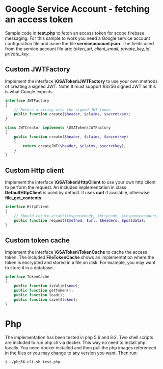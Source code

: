 # Google Service Account - fetching an access token

Sample code in **test.php** to fetch an access token for scope firebase messaging.
For this sample to work you need a Google service account configuration file and name the file 
**serviceaccount.json**.
The fields used from the service account file are: *token_uri*, *client_email*, *private_key_id*, *private_key*.



## Custom JWTFactory

Implement the interface **\GSAToken\JWTFactory** to use your own methods of creating a signed JWT. Note! It must support RS256 signed JWT as this is what Google expects.

```php
interface JWTFactory
{
	// Return a string with the signed JWT token
	public function create($header, $claims, $secretkey);
}

class JWTCreator implements \GSAToken\JWTFactory
{
    public function create($header, $claims, $secretkey)
    {
        return createJWT($header, $claims, $secretkey);
    }
}
```


## Custom Http client

Implement the interface **\GSAToken\HttpClient** to use your own http client to perform the request.
An included implementation in class **DefaultHttpClient** is used by default. It uses **curl** if available, otherwise **file_get_contents**.

```php
interface HttpClient 
{
	// Should return array($responsebody, $httpcode, $responseheaders, $error)
	public function request($method, $url, $headers, $postdata);
}
```

## Custom token cache

Implement the interface **\GSAToken\TokenCache** to cache the access token. The included **FileTokenCache** shows an implementation where the token is encrypted and stored in a file on disk. For example, you may want to store it in a database.

```php
interface TokenCache
{
	public function isValid($now);
	public function getToken();
	public function load();
	public function save($token);
}
```


# Php 

The implementation has been tested in php 5.6 and 8.2. Two shell scripts are included to run php cli via docker. This way no need to install php locally. You need docker installed and then pull the php images referenced in the files or you may change to any version you want. Then run:

```
$ ./php56-cli.sh test.php
```